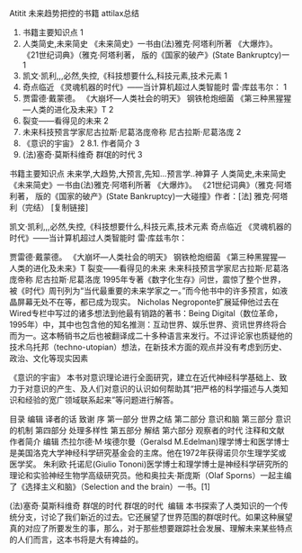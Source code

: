 Atitit 未来趋势把控的书籍 attilax总结

1. 书籍主要知识点	1
2. 人类简史,未来简史  《未来简史》一书由(法)雅克·阿塔利所著 《大爆炸》。 《21世纪词典》（雅克·阿塔利著， 版的《国家的破产》(State Bankruptcy)一	1
3. 凯文·凯利,,,必然,失控,《科技想要什么,科技元素,技术元素	1
4. 奇点临近  《灵魂机器的时代》——当计算机超过人类智能时   雷·库兹韦尔：	1
5. 贾雷德·戴蒙德。  《大崩坏—人类社会的明天》  钢铁枪炮细菌 《第三种黑猩猩—人类的进化及未来》T	2
6. 裂变——看得见的未来	2
7. 未来科技预言学家尼古拉斯·尼葛洛庞帝称 尼古拉斯·尼葛洛庞	2
8. 《意识的宇宙》	2
8.1. 作者简介	3
9. (法)塞奇·莫斯科维奇 群氓的时代	3


书籍主要知识点
未来学,大趋势,大预言,先知...预言学..神算子
人类简史,未来简史  《未来简史》一书由(法)雅克·阿塔利所著 《大爆炸》。 《21世纪词典》（雅克·阿塔利著， 版的《国家的破产》(State Bankruptcy)一大碰撞》作者：[法] 雅克·阿塔利（完结） [复制链接]

凯文·凯利,,,必然,失控,《科技想要什么,科技元素,技术元素
奇点临近  《灵魂机器的时代》——当计算机超过人类智能时   雷·库兹韦尔：

贾雷德·戴蒙德。  《大崩坏—人类社会的明天》  钢铁枪炮细菌 《第三种黑猩猩—人类的进化及未来》T
裂变——看得见的未来
未来科技预言学家尼古拉斯·尼葛洛庞帝称 尼古拉斯·尼葛洛庞
1995年专著《数字化生存》问世，震惊了整个世界，被《时代》周刊列为“当代最重要的未来学家之一。”而今他书中的许多预言，如液晶屏幕无处不在等，都已成为现实。
Nicholas Negroponte扩展延伸他过去在Wired专栏中写过的诸多想法到他最有销路的著书：Being Digital（数位革命，1995年）中，其中也包含他的知名推测：互动世界、娱乐世界、资讯世界终将合而为一。这本畅销书之后也被翻译成二十多种语言来发行。不过评论家也质疑他的技术乌托邦（techno-utopian）想法，在新技术方面的观点并没有考虑到历史、政治、文化等现实因素

《意识的宇宙》
本书对意识理论进行全面研究，建立在近代神经科学基础上、致力于对意识的产生、及人们对意识的认识如何帮助其“把严格的科学描述与人类知识和经验的宽广领域联系起来”等问题进行解答。

目录
编辑
译者的话
致谢
序
第一部分 世界之结
第二部分 意识和脑
第三部分 意识的机制
第四部分 处理多样性
第五部分 解结
第六部分 观察者的时代
注释和文献
作者简介
编辑
杰拉尔德·M·埃德尔曼（Geralsd M.Edelman)理学博士和医学博士是美国洛克大学神经科学研究基金会的主席。他在1972年获得诺贝尔生理学奖或医学奖。
朱利欧·托诺尼(Giulio Tononi)医学博士和理学博士是神经科学研究所的理论和实验神经生物学高级研究员。他和奥拉夫·斯庞斯（Olaf Sporns）一起主编了《选择主义和脑》（Selection and the brain）一书。[1] 


(法)塞奇·莫斯科维奇 群氓的时代
群氓的时代
 编辑
本书探索了人类知识的一个传统分支，讨论了我们新近的过去。它还展望了世界范围的群氓时代。如果这种展望真的对应了所要发生的事，那么，对于那些想要跟踪社会发展、理解未来某些特点的人们而言，这本书将是大有裨益的。

